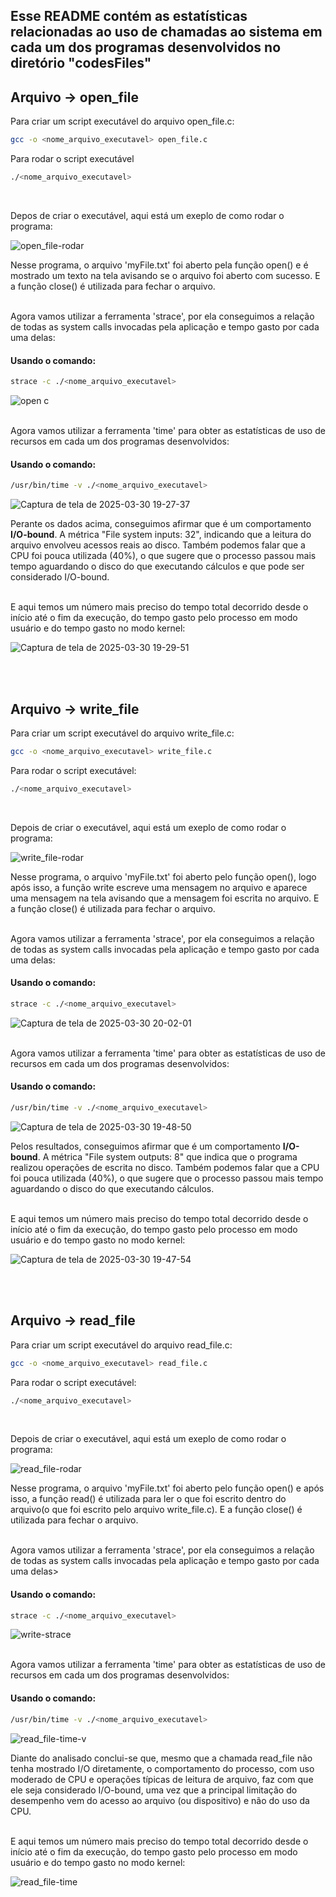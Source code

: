 ## Esse README contém as estatísticas relacionadas ao uso de chamadas ao sistema em cada um dos programas desenvolvidos no diretório "codesFiles"

## Arquivo -> open_file

Para criar um script executável do arquivo open_file.c:
```bash
gcc -o <nome_arquivo_executavel> open_file.c
```
Para rodar o script executável
```bash
./<nome_arquivo_executavel>
```
<br>

Depos de criar o executável, aqui está um exeplo de como rodar o programa: 

![open_file-rodar](https://github.com/user-attachments/assets/0513aeab-cd8f-411d-97ba-0742862ae191)

Nesse programa, o arquivo 'myFile.txt' foi aberto pela função open() e é mostrado um texto na tela avisando se o arquivo foi aberto com sucesso. E a função close() é utilizada para fechar o arquivo.
<br>
<br>

Agora vamos utilizar a ferramenta 'strace', por ela conseguimos a relação de todas as system calls invocadas pela aplicação e tempo gasto por cada uma delas:
#### Usando o comando:
```bash
strace -c ./<nome_arquivo_executavel>
```
 
![open c](https://github.com/user-attachments/assets/9bdb2c75-f9fa-4e71-823f-1bcbac8228fb)
<br>
<br>

Agora vamos utilizar a ferramenta 'time' para obter as estatísticas de uso de recursos em cada um dos programas desenvolvidos:
#### Usando o comando:
```bash
/usr/bin/time -v ./<nome_arquivo_executavel>
```

![Captura de tela de 2025-03-30 19-27-37](https://github.com/user-attachments/assets/035c6770-469b-4773-974f-56596c6eb706)

Perante os dados acima, conseguimos afirmar que é um comportamento **I/O-bound**. A métrica "File system inputs: 32", indicando que a leitura do arquivo envolveu acessos reais ao disco. Também podemos falar que a CPU foi pouca utilizada (40%), o que sugere que o processo passou mais tempo aguardando o disco do que executando cálculos e que pode ser considerado I/O-bound.

<br>
E aqui temos um número mais preciso do tempo total decorrido desde o início até o fim da execução, do tempo gasto pelo processo em modo usuário e do tempo gasto no modo kernel:

![Captura de tela de 2025-03-30 19-29-51](https://github.com/user-attachments/assets/600dfd37-c55d-4fdf-b625-2f4830a65c69)

<br>
<br>

## Arquivo -> write_file

Para criar um script executável do arquivo write_file.c:
```bash
gcc -o <nome_arquivo_executavel> write_file.c
```
Para rodar o script executável:
```bash
./<nome_arquivo_executavel>
```
<br>

Depois de criar o executável, aqui está um exeplo de como rodar o programa:

![write_file-rodar](https://github.com/user-attachments/assets/10caf3b4-4190-4663-8331-903d49b916f0)

Nesse programa, o arquivo 'myFile.txt' foi aberto pelo função open(), logo após isso, a função write escreve uma mensagem no arquivo e aparece uma mensagem na tela avisando que a mensagem foi escrita no arquivo. E a função close() é utilizada para fechar o arquivo.
<br>
<br>

Agora vamos utilizar a ferramenta 'strace', por ela conseguimos a relação de todas as system calls invocadas pela aplicação e tempo gasto por cada uma delas:
#### Usando o comando:
```bash
strace -c ./<nome_arquivo_executavel>
```

![Captura de tela de 2025-03-30 20-02-01](https://github.com/user-attachments/assets/2a26d179-134c-4799-82e9-a585bfbeb7dc)
<br>
<br>

Agora vamos utilizar a ferramenta 'time' para obter as estatísticas de uso de recursos em cada um dos programas desenvolvidos:
#### Usando o comando:
```bash
/usr/bin/time -v ./<nome_arquivo_executavel>
```

![Captura de tela de 2025-03-30 19-48-50](https://github.com/user-attachments/assets/5841fe69-b7f4-4445-9f37-e2441026f18a)  

Pelos resultados, conseguimos afirmar que é um comportamento **I/O-bound**. A métrica "File system outputs: 8" que indica que o programa realizou operações de escrita no disco. Também podemos falar que a CPU foi pouca utilizada (40%), o que sugere que o processo passou mais tempo aguardando o disco do que executando cálculos.

<br>
E aqui temos um número mais preciso do tempo total decorrido desde o início até o fim da execução, do tempo gasto pelo processo em modo usuário e do tempo gasto no modo kernel: 

![Captura de tela de 2025-03-30 19-47-54](https://github.com/user-attachments/assets/268ff14e-5c66-43aa-ac6c-2546bde20d06)

<br>
<br>

## Arquivo -> read_file

Para criar um script executável do arquivo read_file.c:
```bash
gcc -o <nome_arquivo_executavel> read_file.c
```
Para rodar o script executável:
```bash
./<nome_arquivo_executavel>
```
<br>

Depois de criar o executável, aqui está um exeplo de como rodar o programa:

![read_file-rodar](https://github.com/user-attachments/assets/618be321-dd8e-4102-928d-e8352f7204a6)

Nesse programa, o arquivo 'myFile.txt' foi aberto pelo função open() e após isso, a função read() é utilizada para ler o que foi escrito dentro do arquivo(o que foi escrito pelo arquivo write_file.c). E a função close() é utilizada para fechar o arquivo.
<br>
<br>

Agora vamos utilizar a ferramenta 'strace', por ela conseguimos a relação de todas as system calls invocadas pela aplicação e tempo gasto por cada uma delas>
#### Usando o comando:
```bash
strace -c ./<nome_arquivo_executavel>
```
 
![write-strace](https://github.com/user-attachments/assets/51fcfff5-8838-4a2e-9ea5-2228744643fa)
<br>
<br>

Agora vamos utilizar a ferramenta 'time' para obter as estatísticas de uso de recursos em cada um dos programas desenvolvidos:
#### Usando o comando:
```bash
/usr/bin/time -v ./<nome_arquivo_executavel>
```

![read_file-time-v](https://github.com/user-attachments/assets/cd5d5a4d-2727-49f4-9b9b-5da37e734e02)

Diante do analisado conclui-se que, mesmo que a chamada read_file não tenha mostrado I/O diretamente, o comportamento do processo, com uso moderado de CPU e operações típicas de leitura de arquivo, faz com que ele seja considerado I/O-bound, uma vez que a principal limitação do desempenho vem do acesso ao arquivo (ou dispositivo) e não do uso da CPU.

<br>
E aqui temos um número mais preciso do tempo total decorrido desde o início até o fim da execução, do tempo gasto pelo processo em modo usuário e do tempo gasto no modo kernel: 

![read_file-time](https://github.com/user-attachments/assets/ea1b360f-b7f8-4e7f-b68a-f096f9d2cd8c)
